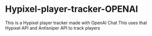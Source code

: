 # Hypixel-player-tracker-OPENAI
This is a Hypixel player tracker made with OpenAI Chat
This uses that Hypixel API and Antisniper API to track players
